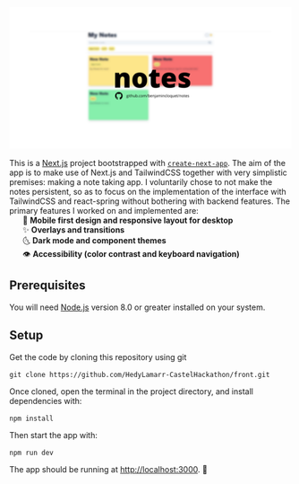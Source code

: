 ![banner](https://github.com/benjamincloquet/notes/blob/main/notes.png)

This is a [Next.js](https://nextjs.org/) project bootstrapped with [`create-next-app`](https://github.com/vercel/next.js/tree/canary/packages/create-next-app).
The aim of the app is to make use of Next.js and TailwindCSS together with very simplistic premises: making a note taking app.
I voluntarily chose to not make the notes persistent, so as to focus on the implementation of the interface with TailwindCSS and react-spring without bothering with backend features.
The primary features I worked on and implemented are:  
&nbsp;&nbsp;&nbsp;&nbsp;&nbsp;&nbsp;📱 **Mobile first design and responsive layout for desktop**  
&nbsp;&nbsp;&nbsp;&nbsp;&nbsp;&nbsp;✨ **Overlays and transitions**  
&nbsp;&nbsp;&nbsp;&nbsp;&nbsp;&nbsp;🌜 **Dark mode and component themes**  
&nbsp;&nbsp;&nbsp;&nbsp;&nbsp;&nbsp;👁 **Accessibility (color contrast and keyboard navigation)**  

## Prerequisites

You will need [Node.js](https://nodejs.org) version 8.0 or greater installed on your system.

## Setup

Get the code by cloning this repository using git

```
git clone https://github.com/HedyLamarr-CastelHackathon/front.git
```

Once cloned, open the terminal in the project directory, and install dependencies with:

```
npm install
```

Then start the app with:

```
npm run dev
```

The app should be running at [http://localhost:3000](http://localhost:3000). 🚀
